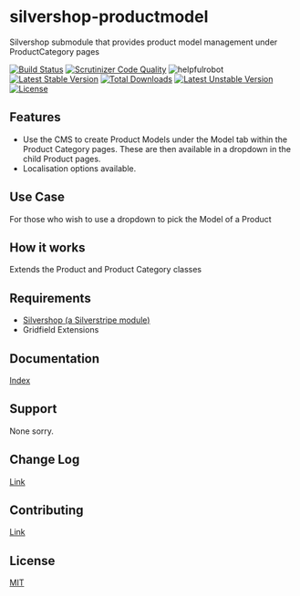 # silvershop-productmodel
Silvershop submodule that provides product model management under ProductCategory pages

[![Build Status](https://travis-ci.org/AntonyThorpe/silvershop-productmodel.svg?branch=master)](https://travis-ci.org/AntonyThorpe/silvershop-productmodel)
[![Scrutinizer Code Quality](https://scrutinizer-ci.com/g/antonythorpe/silvershop-productmodel/badges/quality-score.png?b=master)](https://scrutinizer-ci.com/g/antonythorpe/silvershop-productmodel/?branch=master)
![helpfulrobot](https://helpfulrobot.io/antonythorpe/silvershop-productmodel/badge)
[![Latest Stable Version](https://poser.pugx.org/antonythorpe/silvershop-productmodel/v/stable)](https://packagist.org/packages/antonythorpe/silvershop-productmodel)
[![Total Downloads](https://poser.pugx.org/antonythorpe/silvershop-productmodel/downloads)](https://packagist.org/packages/antonythorpe/silvershop-productmodel)
[![Latest Unstable Version](https://poser.pugx.org/antonythorpe/silvershop-productmodel/v/unstable)](https://packagist.org/packages/antonythorpe/silvershop-productmodel)
[![License](https://poser.pugx.org/antonythorpe/silvershop-productmodel/license)](https://packagist.org/packages/antonythorpe/silvershop-productmodel)

## Features
* Use the CMS to create Product Models under the Model tab within the Product Category pages.  These are then available in a dropdown in the child Product pages.
* Localisation options available.

## Use Case
For those who wish to use a dropdown to pick the Model of a Product

## How it works
Extends the Product and Product Category classes

## Requirements
* [Silvershop (a Silverstripe module)](https://github.com/silvershop/silvershop-core)
* Gridfield Extensions

## Documentation
[Index](/docs/en/index.md)

## Support
None sorry.

## Change Log
[Link](changelog.md)

## Contributing
[Link](contributing.md)

## License
[MIT](LICENSE)
